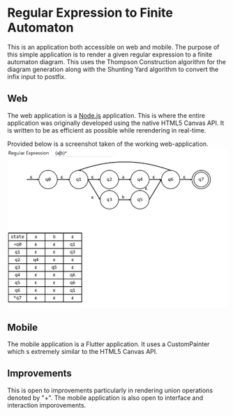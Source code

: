 # Regular Expression to Finite Automaton
This is an application both accessible on web and mobile. The purpose of this simple application is to render a given regular expression to a finite automaton diagram. This uses the Thompson Construction algorithm for the diagram generation along with the Shunting Yard algorithm to convert the infix input to postfix.

## Web
The web application is a [Node.js](https://nodejs.org/) application. This is where the entire application was originally developed using the native HTML5 Canvas API. It is written to be as efficient as possible while rerendering in real-time.

Provided below is a screenshot taken of the working web-application.
![Screenshot of Web Version](./screenshots/web.png)

## Mobile
The mobile application is a Flutter application. It uses a CustomPainter which s extremely similar to the HTML5 Canvas API.

## Improvements
This is open to improvements particularly in rendering union operations denoted by "+". The mobile application is also open to interface and interaction imporovements.